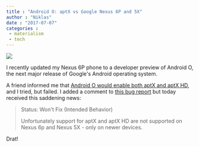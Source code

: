 ```yaml
---
title : "Android O: aptX vs Google Nexus 6P and 5X"
author : "Niklas"
date : "2017-07-07"
categories : 
 - materialism
 - tech
---
```


[![](https://niklasblog.com/wp-content/2017-07-07_11-07-32.png)](https://niklasblog.com/wp-content/2017-07-07_11-07-32.png)

I recently updated my Nexus 6P phone to a developer preview of Android O, the next major release of Google's Android operating system.

A friend informed me that [Android O would enable both aptX and aptX HD](https://www.theverge.com/2017/3/21/15004562/sony-google-android-o-ldac-wireless-music), and I tried, but failed. I added a comment to [this bug report](https://issuetracker.google.com/issues/63106623) but today received this saddening news:

> Status: Won't Fix (Intended Behavior)
> 
> Unfortunately support for aptX and aptX HD are not supported on Nexus 6p and Nexus 5X - only on newer devices.

Drat!
